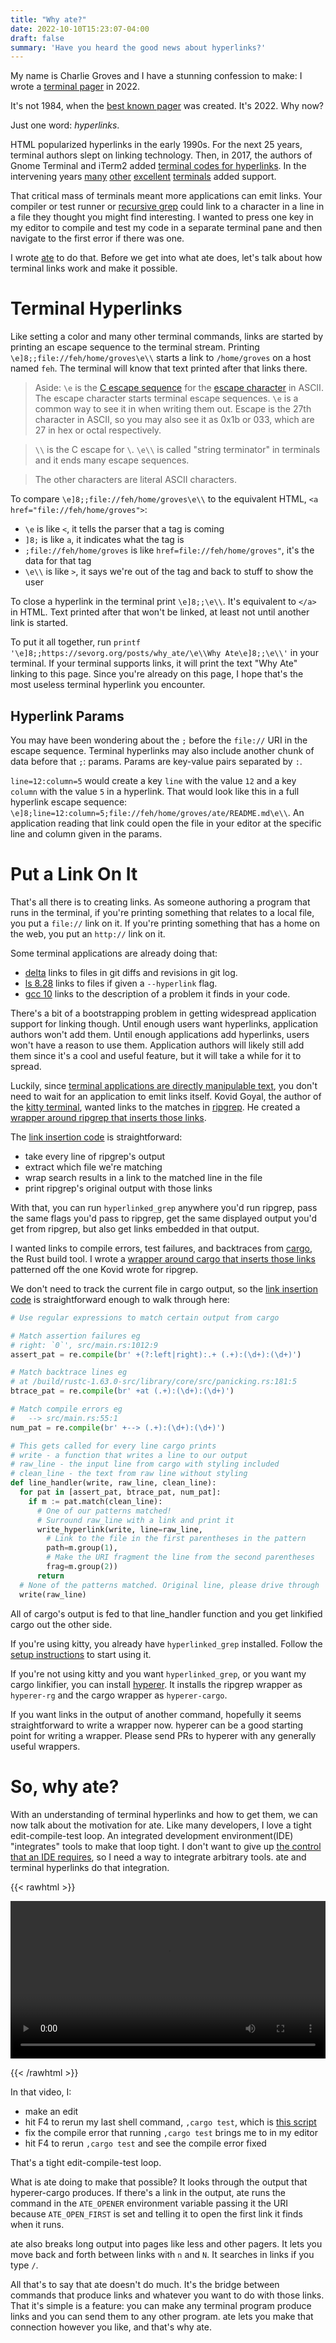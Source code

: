 ```yaml
---
title: "Why ate?"
date: 2022-10-10T15:23:07-04:00
draft: false
summary: 'Have you heard the good news about hyperlinks?'
---
```


My name is Charlie Groves and I have a stunning confession to make:
I wrote a [terminal pager] in 2022.

[terminal pager]: https://en.wikipedia.org/wiki/Terminal_pager

It's not 1984, when the [best known pager][less] was created.
It's 2022.
Why now?

[less]: https://en.wikipedia.org/wiki/Less_(Unix)

Just one word: _hyperlinks_.

HTML popularized hyperlinks in the early 1990s.
For the next 25 years, terminal authors slept on linking technology.
Then, in 2017, the authors of Gnome Terminal and iTerm2 added [terminal codes for hyperlinks].
In the intervening years [many][kitty hyperlinks] [other][wezterm hyperlinks] [excellent][windows terminal hyperlinks] [terminals][alacritty hyperlinks] added support. 

[terminal codes for hyperlinks]: https://gist.github.com/egmontkob/eb114294efbcd5adb1944c9f3cb5feda
[kitty hyperlinks]: https://sw.kovidgoyal.net/kitty/glossary/#term-hyperlinks
[wezterm hyperlinks]: https://wezfurlong.org/wezterm/hyperlinks.html
[windows terminal hyperlinks]: https://github.com/microsoft/terminal/pull/7251
[alacritty hyperlinks]: https://github.com/alacritty/alacritty/pull/6139

That critical mass of terminals meant more applications can emit links.
Your compiler or test runner or [recursive grep][ripgrep] could link to a character in a line in a file they thought you might find interesting.
I wanted to press one key in my editor to compile and test my code in a separate terminal pane and then navigate to the first error if there was one.

I wrote [ate] to do that.
Before we get into what ate does, let's talk about how terminal links work and make it possible.

[ate]: https://github.com/groves/ate
[ripgrep]: https://github.com/BurntSushi/ripgrep

Terminal Hyperlinks
===================
Like setting a color and many other terminal commands, links are started by printing an escape sequence to the terminal stream.
Printing `\e]8;;file://feh/home/groves\e\\` starts a link to `/home/groves` on a host named `feh`.
The terminal will know that text printed after that links there.

> Aside: `\e` is the [C escape sequence] for the [escape character] in ASCII.
The escape character starts terminal escape sequences.
`\e` is a common way to see it in when writing them out.
Escape is the 27th character in ASCII, so you may also see it as 0x1b or 033, which are 27 in hex or octal respectively.

> `\\` is the C escape for `\`. `\e\\` is called "string terminator" in terminals and it ends many escape sequences.

> The other characters are literal ASCII characters.

[C escape sequence]: https://en.wikipedia.org/wiki/Escape_sequences_in_C
[escape character]: https://en.wikipedia.org/wiki/Escape_character#ASCII_escape_character

To compare `\e]8;;file://feh/home/groves\e\\` to the equivalent HTML, `<a href="file://feh/home/groves">`:
* `\e` is like `<`, it tells the parser that a tag is coming
* `]8;` is like `a`, it indicates what the tag is
* `;file://feh/home/groves` is like `href=file://feh/home/groves"`, it's the data for that tag
* `\e\\` is like `>`, it says we're out of the tag and back to stuff to show the user

To close a hyperlink in the terminal print `\e]8;;\e\\`.
It's equivalent to `</a>` in HTML.
Text printed after that won't be linked, at least not until another link is started.

To put it all together, run `printf '\e]8;;https://sevorg.org/posts/why_ate/\e\\Why Ate\e]8;;\e\\'` in your terminal.
If your terminal supports links, it will print the text "Why Ate" linking to this page.
Since you're already on this page, I hope that's the most useless terminal hyperlink you encounter.

Hyperlink Params
----------------
You may have been wondering about the `;` before the `file://` URI in the escape sequence.
Terminal hyperlinks may also include another chunk of data before that `;`: params.
Params are key-value pairs separated by `:`.

`line=12:column=5` would create a key `line` with the value `12` and a key `column` with the value `5` in a hyperlink.
That would look like this in a full hyperlink escape sequence: `\e]8;line=12:column=5;file://feh/home/groves/ate/README.md\e\\`.
An application reading that link could open the file in your editor at the specific line and column given in the params.

Put a Link On It
================
That's all there is to creating links.
As someone authoring a program that runs in the terminal, if you're printing something that relates to a local file, you put a `file://` link on it.
If you're printing something that has a home on the web, you put an `http://` link on it.

Some terminal applications are already doing that:
* [delta] links to files in git diffs and revisions in git log.
* [ls 8.28][ls NEWS] links to files if given a `--hyperlink` flag.
* [gcc 10][gcc 10 static analysis] links to the description of a problem it finds in your code.

[delta]: https://github.com/dandavison/delta
[ls NEWS]: https://git.savannah.gnu.org/gitweb/?p=coreutils.git;a=blob_plain;f=NEWS;hb=HEAD
[gcc 10 static analysis]: https://developers.redhat.com/blog/2020/03/26/static-analysis-in-gcc-10

There's a bit of a bootstrapping problem in getting widespread application support for linking though.
Until enough users want hyperlinks, application authors won't add them.
Until enough applications add hyperlinks, users won't have a reason to use them.
Application authors will likely still add them since it's a cool and useful feature, but it will take a while for it to spread.

Luckily, since [terminal applications are directly manipulable text][joy of text], you don't need to wait for an application to emit links itself.
Kovid Goyal, the author of the [kitty terminal], wanted links to the matches in [ripgrep].
He created a [wrapper around ripgrep that inserts those links][hyperlinked_grep].

[joy of text]: /posts/joy_of_text/
[kitty terminal]: https://sw.kovidgoyal.net/kitty/
[hyperlinked_grep]: https://sw.kovidgoyal.net/kitty/kittens/hyperlinked_grep/

The [link insertion code][ripgrep link insertion] is straightforward:
* take every line of ripgrep's output
* extract which file we're matching
* wrap search results in a link to the matched line in the file
* print ripgrep's original output with those links

[ripgrep link insertion]: https://github.com/kovidgoyal/kitty/blob/48a4edc199a589f80683dfe2a94d5a604247fdb9/kittens/hyperlinked_grep/main.py#L82

With that, you can run `hyperlinked_grep` anywhere you'd run ripgrep,
pass the same flags you'd pass to ripgrep,
get the same displayed output you'd get from ripgrep,
but also get links embedded in that output.

<!---
I'd like to embed the code and walk through it, but it's too off-topic for this post.
```python
# For every line in ripgrep's standard output
for line in p.stdout:
  # Remove existing hyperlinks
  line = osc_pat.sub(b'', line)
  # Create a copy of the line without styling escape codes
  # This is the characters that would be displayed with no formatting
  clean_line = sgr_pat.sub(b'', line).rstrip()
  if not clean_line:
    # If it's a blank line, note that we've left the most recent file
    in_result = b''
    # Write that blank line
    write(b'\n')
  elif in_result:
    # If it's not a blank line and we've seen a 
    m = num_pat.match(clean_line)
    if m is not None:
      is_match_line = m.group(2) == b':'
      if (is_match_line and link_matching_lines) or (not is_match_line and link_context_lines):
        write_hyperlink(write, in_result, line, frag=m.group(1))
        continue
    write(line)
  else:
    if line.strip():
      path = quote_from_bytes(os.path.abspath(clean_line)).encode('utf-8')
      in_result = b'file://' + hostname + path
      if link_file_headers:
        write_hyperlink(write, in_result, line)
        continue
    write(line)
```
-->

I wanted links to compile errors, test failures, and backtraces from [cargo], the Rust build tool.
I wrote a [wrapper around cargo that inserts those links][hyperer] patterned off the one Kovid wrote for ripgrep.

[cargo]: https://doc.rust-lang.org/cargo/
[hyperer]: https://github.com/groves/hyperer

We don't need to track the current file in cargo output, so the [link insertion code][cargo link insertion] is straightforward enough to walk through here:

```python
# Use regular expressions to match certain output from cargo

# Match assertion failures eg
# right: `0`', src/main.rs:1012:9
assert_pat = re.compile(br' +(?:left|right):.+ (.+):(\d+):(\d+)')

# Match backtrace lines eg
# at /build/rustc-1.63.0-src/library/core/src/panicking.rs:181:5
btrace_pat = re.compile(br' +at (.+):(\d+):(\d+)')

# Match compile errors eg
#   --> src/main.rs:55:1
num_pat = re.compile(br' +--> (.+):(\d+):(\d+)')

# This gets called for every line cargo prints
# write - a function that writes a line to our output
# raw_line - the input line from cargo with styling included
# clean_line - the text from raw line without styling
def line_handler(write, raw_line, clean_line):
  for pat in [assert_pat, btrace_pat, num_pat]:
    if m := pat.match(clean_line):
      # One of our patterns matched! 
      # Surround raw_line with a link and print it
      write_hyperlink(write, line=raw_line, 
        # Link to the file in the first parentheses in the pattern
        path=m.group(1),
        # Make the URI fragment the line from the second parentheses
        frag=m.group(2))
      return
  # None of the patterns matched. Original line, please drive through
  write(raw_line)
```

[cargo link insertion]: https://github.com/groves/hyperer/blob/dbf4044e6e3670631a940fc518876be2b0ba73d2/hyperer/hcargo.py#L14

All of cargo's output is fed to that line_handler function and you get linkified cargo out the other side.

If you're using kitty, you already have `hyperlinked_grep` installed.
Follow the [setup instructions][hyperlinked_grep] to start using it.

If you're not using kitty and you want `hyperlinked_grep`, or you want my cargo linkifier, you can install [hyperer].
It installs the ripgrep wrapper as `hyperer-rg` and the cargo wrapper as `hyperer-cargo`.

If you want links in the output of another command, hopefully it seems straightforward to write a wrapper now.
hyperer can be a good starting point for writing a wrapper.
Please send PRs to hyperer with any generally useful wrappers.

So, why ate?
============
With an understanding of terminal hyperlinks and how to get them, we can now talk about the motivation for ate.
Like many developers, I love a tight edit-compile-test loop.
An integrated development environment(IDE) "integrates" tools to make that loop tight.
I don't want to give up [the control that an IDE requires][software workshop], so I need a way to integrate arbitrary tools.
ate and terminal hyperlinks do that integration.

[software workshop]: /posts/joy_of_text/#imagining-a-software-development-workshop

{{< rawhtml >}} 

<video width=100% controls>
    <source src="/ate_edit_test_loop.mp4" type="video/mp4">
    Your browser does not support the video tag.  
</video>

{{< /rawhtml >}}

In that video, I:
* make an edit
* hit F4 to rerun my last shell command, `,cargo test`, which is [this script][ATE_OPEN_FIRST] 
* fix the compile error that running `,cargo test` brings me to in my editor
* hit F4 to rerun `,cargo test` and see the compile error fixed

[ATE_OPEN_FIRST]: https://github.com/groves/ate#ate_open_first

That's a tight edit-compile-test loop.

What is ate doing to make that possible?
It looks through the output that hyperer-cargo produces.
If there's a link in the output, ate runs the command in the `ATE_OPENER` environment variable passing it the URI because `ATE_OPEN_FIRST` is set and telling it to open the first link it finds when it runs.

ate also breaks long output into pages like less and other pagers.
It lets you move back and forth between links with `n` and `N`.
It searches in links if you type `/`.

All that's to say that ate doesn't do much.
It's the bridge between commands that produce links and whatever you want to do with those links.
That it's simple is a feature: you can make any terminal program produce links and you can send them to any other program.
ate lets you make that connection however you like, and that's why ate.

